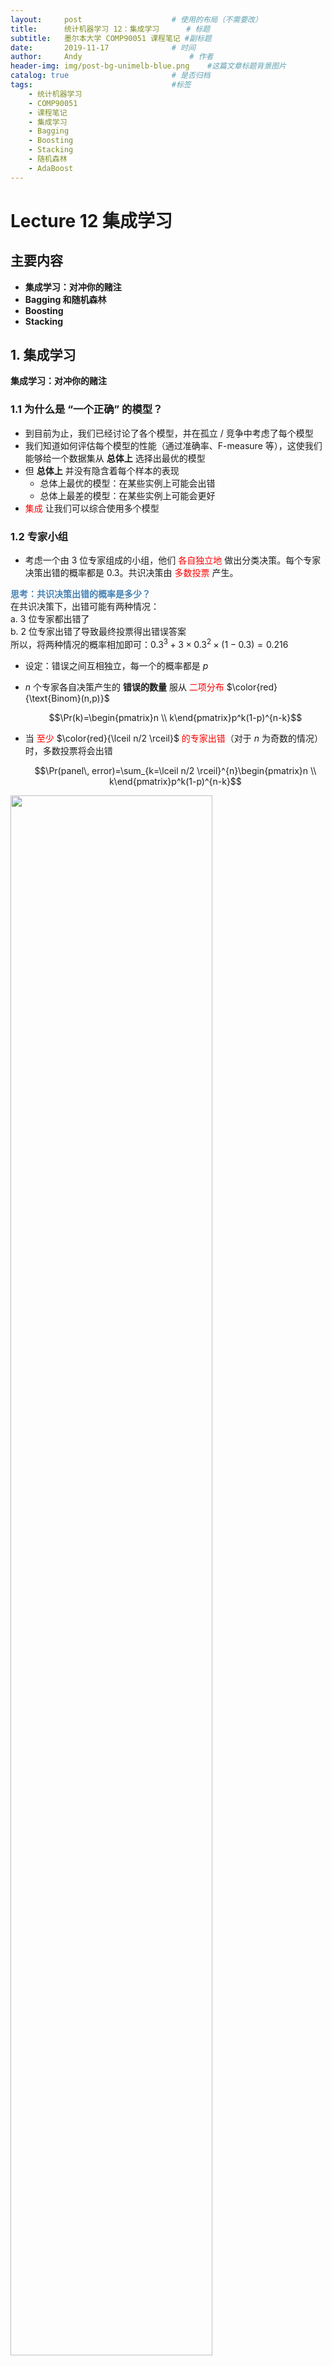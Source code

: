 ```yaml
---
layout:     post   				    # 使用的布局（不需要改）
title:      统计机器学习 12：集成学习   	# 标题 
subtitle:   墨尔本大学 COMP90051 课程笔记 #副标题
date:       2019-11-17 				# 时间
author:     Andy 						# 作者
header-img: img/post-bg-unimelb-blue.png 	#这篇文章标题背景图片
catalog: true 						# 是否归档
tags:								#标签
    - 统计机器学习
    - COMP90051
    - 课程笔记
    - 集成学习
    - Bagging
    - Boosting
    - Stacking
    - 随机森林
    - AdaBoost
---
```


<!-- 数学公式 -->
<script src="https://cdn.mathjax.org/mathjax/latest/MathJax.js?config=TeX-AMS-MML_HTMLorMML" type="text/javascript"></script>
<script type="text/x-mathjax-config">
  MathJax.Hub.Config({
    tex2jax: {
      skipTags: ['script', 'noscript', 'style', 'textarea', 'pre'],
      inlineMath: [['$','$']]
    }
  });
</script>

# Lecture 12 集成学习
## 主要内容
* **集成学习：对冲你的赌注**
* **Bagging 和随机森林**
* **Boosting**
* **Stacking**

## 1. 集成学习
**集成学习：对冲你的赌注**
### 1.1 为什么是 “一个正确” 的模型？
* 到目前为止，我们已经讨论了各个模型，并在孤立 / 竞争中考虑了每个模型
* 我们知道如何评估每个模型的性能（通过准确率、F-measure 等），这使我们能够给一个数据集从 **总体上** 选择出最优的模型
* 但 **总体上** 并没有隐含着每个样本的表现
  * 总体上最优的模型：在某些实例上可能会出错
  * 总体上最差的模型：在某些实例上可能会更好
* <span style="color:red">集成</span> 让我们可以综合使用多个模型

### 1.2 专家小组
* 考虑一个由 3 位专家组成的小组，他们 <span style="color:red">各自独立地</span> 做出分类决策。每个专家决策出错的概率都是 0.3。共识决策由 <span style="color:red">多数投票</span> 产生。

**<span style="color:steelblue">思考：共识决策出错的概率是多少？</span>**  
在共识决策下，出错可能有两种情况：  
a. 3 位专家都出错了  
b. 2 位专家出错了导致最终投票得出错误答案  
所以，将两种情况的概率相加即可：$0.3^3+3\times 0.3^2\times (1-0.3)=0.216$  

* 设定：错误之间互相独立，每一个的概率都是 $p$
* $n$ 个专家各自决策产生的 **错误的数量** 服从 <span style="color:red">二项分布</span> $\color{red}{\text{Binom}(n,p)}$  

  $$\Pr(k)=\begin{pmatrix}n \\ k\end{pmatrix}p^k(1-p)^{n-k}$$  

* 当 <span style="color:red">至少</span> $\color{red}{\lceil n/2 \rceil}$ <span style="color:red">的专家出错</span>（对于 $n$ 为奇数的情况）时，多数投票将会出错  

  $$\Pr(panel\, error)=\sum_{k=\lceil n/2 \rceil}^{n}\begin{pmatrix}n \\ k\end{pmatrix}p^k(1-p)^{n-k}$$  

<img src="http://andy-blog.oss-cn-beijing.aliyuncs.com/blog/2020-02-16-WX20200216-201831%402x.png" width="80%">  

### 1.3 组合模型
* 模型组合（又称 <span style="color:red">集成学习</span>）根据给定的训练集构造一个基模型（又称 <span style="color:red">基学习器</span>）的集合，并将输出结果聚合到一个单独的元模型中（<span style="color:red">集成</span>）
  * 分类问题采用（加权）多数投票
  * 回归问题采用（加权）平均
  * 更一般地：*元模型* $=f($*基模型*$)$

* 回忆 **偏差-方差权衡**：  

  $$\Bbb E\left[ l\left(y,\hat f(\boldsymbol x_0)\right) \right]=\left(\Bbb E[y]-\Bbb[\hat f]\right)^2+Var[\hat f]+Var[y]$$  

  $$\text{test error}=(\text{bias})^2+\text{variance}+\text{irreducible error}$$

* 对 $k$ 个 **独立同分布** 的预测进行平均可以减小方差：  

  $$\color{red}{Var\left[\hat f_{avg}\right]=\dfrac{1}{k}Var\left[\hat f\right]}$$

## 2. Bagging
**<span style="color:green">B</span>ootstrap <span style="color:green">agg</span>regat<span style="color:green">ing</span> —— Breiman’94**

### 2.1 Bagging 方法
* **方法：** 通过有放回抽样构建 “近似独立” 的数据集
  * 生成 $k$ 个数据集，每个数据集都包含从 $n$ 条训练数据中通过有放回抽样得到的 $n$ 个样本 —— **Bootstrap 采样**
  * 在每个生成的数据集上构建基分类器
  * 通过投票 / 平均对预测结果进行聚合

### 2.2 Bagging：采样例子
* 原始训练数据集：  
  $$\{0,1,2,3,4,5,6,7,8,9\}$$
* **Bootstrap 采样：**  
  $$\{7,2,6,7,5,4,8,8,1,0\}$$ —— 未采样 $3,9$  
  $$\{1,3,8,0,3,5,8,0,1,9\}$$ —— 未采样 $2,4,6,7$  
  $$\{2,9,4,2,7,9,3,0,1,0\}$$ —— 未采样 $3,5,6,8$

### 2.3 回忆决策树
<img src="http://andy-blog.oss-cn-beijing.aliyuncs.com/blog/2020-02-16-WX20200216-213133%402x.png" width="80%">  

* 训练标准：每个最终分区的纯度
* 优化：启发式贪婪迭代方法
* 模型复杂度由树的深度定义
* 深树：非常适合特定数据 $\rightarrow$ 高方差，低偏差
* 浅树：粗略近似 $\rightarrow$ 低方差，高偏差

### 2.4 Bagging 的例子：随机森林
* Just bagged trees
* **<span style="color:steelblue">算法描述：</span>**  
  参数：树的数量 $k$，特征数量 $l\le m$  
  1.$\,$初始化一个空的森林  
  2.$\,$对于 $c$ 从 $1$ 到 $k$：  
  $\qquad$ a. 从训练数据创建新的 Bootstrap 采样  
  $\qquad$ b. 从 $m$ 个特征中随机选择出包含 $l$ 个特征的子集  
  $\qquad$ c. 用这 $l$ 个特征在 Bootstrap 样本上训练决策树  
  $\qquad$ d. 将树添加进森林里  
  3.$\,$通过多数投票或者平均来作出预测
* 在许多实际设定下效果非常好

### 2.5 利用未采样数据
* 在每轮中，一个特定的训练样本有 $\left(1-\dfrac{1}{n}\right)$ 的概率不被选中
  * 因此，在经过 $n$ 轮后最终没有被采样到的概率为 $\left(1-\dfrac{1}{n}\right)^n$
  * 对于 $n$ 很大的情况，这一概率近似为 $e^{-1}\approx 0.368$
  * 平均情况下，每轮 Bootstrap 采样只包含了 $63.2\%$ 的数据
* 可以将其用于对集成的独立误差估计
  * 像交叉验证一样安全，但是子样本重叠
  * 在每个 $36.8\%$ 的未采样样本上对每个基学习器进行评估
  * 平均这些评估 $\rightarrow$ 集成评估

### 2.6 Bagging：总结
* 基于采样和投票的简单方法
* 各个基学习器有可能进行并行计算
* 能够高效处理带噪声的数据集
* 性能通常比（简单的）基分类器要好得多，永远不会太差
* 通过减小方差来提升不稳定的分类器

## 3. Boosting
### 3.1 Boosting 方法
* **直觉：** 将基分类器的注意力集中在 “难以分类” 的样本上
* **方法：** 迭代地改变样本的分布以反映分类器在上一次迭代中的性能
  * 初始时，每个训练样本有 $\dfrac{1}{n}$ 的概率包含在采样中
  * 经过 $k$ 轮迭代后，训练一个分类器，并根据分类器对每个实例分类的能力来更新每个实例的权重
  * 通过加权投票来组合基分类器

### 3.2 Boodting：采样例子
* 原始训练数据集：  
  $$\{0,1,2,3,4,5,6,7,8,9\}$$
* **Boosting 采样：**  
  第 1 轮迭代：$$\{7,\color{red}{2},6,7,5,4,8,8,1,0\}$$  
  假设样本 $2$ 被错误分类  
  第 2 轮迭代：$$\{1,3,8,\color{red}{2},3,5,\color{red}{2},0,1,9\}$$  
  假设样本 $2$ 依旧被错误分类  
  第 3 轮迭代：$$\{\color{red}{2},9,\color{red}{2,2},7,9,3,\color{red}{2},1,0\}$$  

### 3.3 Boosting 的例子：AdaBoost
* **<span style="color:steelblue">算法描述：</span>**  
  1.$\,$初始样本分布 $P_1(i)=1/n,\;i=1,...,n$  
  2.$\,$对于 $c$ 从 $1$ 到 $k$：  
  $\qquad$ a. 在从 $P_c$ 有放回抽样得到的样本上训练基分类器 $A_c$  
  $\qquad$ b. 为每个分类器的错误率 $\varepsilon_c$ 设定置信度 $\alpha_c=\dfrac{1}{2}\ln \dfrac{1-\varepsilon_c}{\varepsilon_c}$  
  $\qquad$ c. 更新样本分布以归一化：  
  $\qquad\quad$ $$P_{c+1}(i)\propto P_c(i)\times \begin{cases}\exp(-\alpha_c), & \text{if } A_c(i)=y_i \\ \exp(\alpha_c), & \text{otherwise}\end{cases}$$  
  3.$\,$根据置信度加权的多数投票进行分类：  
  $\quad \mathop{\operatorname{arg\,max}} \limits_y \sum_{c=1}^{k}\alpha_t \delta \left(A_c(\boldsymbol x)=y\right)$

<img src="http://andy-blog.oss-cn-beijing.aliyuncs.com/blog/2020-02-17-WX20200217-145829%402x.png" width="40%">

* 技术上：每当 $\varepsilon_c>0.5$ 时，就对样本分布进行重新初始化
* 基学习器：通常是决策桩或者决策树，任何 “弱” 分类器
  * 决策桩是只有一个分裂节点的决策树

### 3.4 Boosting：总结
* 基于迭代采样和加权投票的方法
* 计算上的开销比 Bagging 更大
* 该方法以训练数据上的误差边界的形式保证了性能
* 在实际应用中，Boosting 可能导致过拟合

**<center><span style="color:steelblue">Bagging vs Boosting</span></center>**

|**Bagging**|**Boosting**|  
|---|---|  
|并行采样|迭代采样|  
|最小化方差|关注 “困难” 样本|  
|简单投票|加权投票|  
|分类或者回归|分类或者回归|  
|不容易过拟合|容易过拟合（除非基学习器很简单）|

## 4. Stacking
### 4.1 Stacking 方法
* **直觉：** 能够对一系列具有不同偏差的算法进行误差 “平滑”
* **方法：** 在基学习器的输出上训练一个元模型
  * 利用交叉验证训练基学习器和元学习器
  * 简单的元分类器：Logistic 回归
* 对于 Bagging 和 Boosting 的泛化（这里的 “泛化” 是针对模型而言，而非学习器）

### 4.2 Stacking：总结
* 将其对比 ANN 和基扩展
* 该方法在数学上很简单，但是计算上开销很大
* 能够将各种各样的不同性能的分类器组合起来
* 如果能够合理谨慎地应用，Stacking 可以在性能上达到或者超过最好的基分类器

## 总结
* 集成学习
* Bagging 和随机森林
* Boosting
* Stacking

下节内容：多臂老虎机问题
